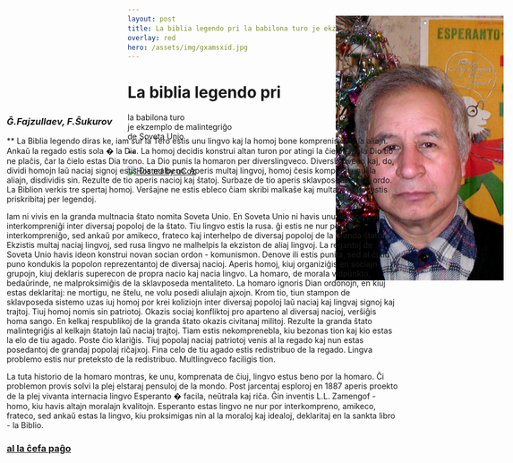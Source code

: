 ```yaml
---
layout: post
title: La biblia legendo pri la babilona turo je ekzemplo de malintegriĝo de Soveta Unio
overlay: red
hero: /assets/img/gxamsxid.jpg
---
```


# La biblia legendo pri  
la babilona turo  
je ekzemplo de malintegriĝo  
de Soveta Unio

<div id="Layer3" style="position:absolute; 
left:600px; top:70px; width:324px; height:223px; z-index:3">

![Ĝamŝid Fajzullaev, ano de AET (2007)](gxamsxid.jpg)

</div>

<div id="Layer4" style="position:absolute; left:12px; top:240px; width:700px; 
height:1409px; z-index:4">

### *Ĝ.Fajzullaev, F.Ŝukurov*

** La Biblia legendo diras ke, iam sur la Tero estis unu lingvo kaj la
homoj bone komprenis unuj la aliajn. Ankaŭ la regado estis sola � la
Dia. La homoj decidis konstrui altan turon por atingi la ĉielon. Al la
Dio tio ne plaĉis, ĉar la ĉielo estas Dia trono. La Dio punis la homaron
per diverslingveco. Diverslingveco kaj, do, dividi homojn laŭ naciaj
signoj estis Dia malbeno. Aperis multaj lingvoj, homoj ĉesis kompreni
unuj la aliajn, disdividis sin. Rezulte de tio aperis nacioj kaj ŝtatoj.
Surbaze de tio aperis sklavposeda socia ordo. La Biblion verkis tre
spertaj homoj. Verŝajne ne estis ebleco ĉiam skribi malkaŝe kaj multaj
eventoj estis priskribitaj per legendoj.  
  
Iam ni vivis en la granda multnacia ŝtato nomita Soveta Unio. En Soveta
Unio ni havis unu lingvon por interkompreniĝi inter diversaj popoloj de
la ŝtato. Tiu lingvo estis la rusa. ĝi estis ne nur por interkompreniĝo,
sed ankaŭ por amikeco, frateco kaj interhelpo de diversaj popoloj de la
granda ŝtato. Ekzistis multaj naciaj lingvoj, sed rusa lingvo ne
malhelpis la ekziston de aliaj lingvoj. La regantoj de Soveta Unio havis
ideon konstrui novan socian ordon - komunismon. Denove ili estis punita,
sed al ĉi tiu puno kondukis la popolon reprezentantoj de diversaj
nacioj. Aperis homoj, kiuj organiziĝis en sociajn grupojn, kiuj deklaris
superecon de propra nacio kaj nacia lingvo. La homaro, de morala
vidpunkto, bedaŭrinde, ne malproksimiĝis de la sklavposeda mentaliteto.
La homaro ignoris Dian ordonojn, en kiuj estas deklaritaj: ne mortigu,
ne ŝtelu, ne volu posedi aliulajn ajxojn. Krom tio, tiun stampon de
sklavposeda sistemo uzas iuj homoj por krei koliziojn inter diversaj
popoloj laŭ naciaj kaj lingvaj signoj kaj trajtoj. Tiuj homoj nomis sin
patriotoj. Okazis sociaj konfliktoj pro aparteno al diversaj nacioj,
verŝiĝis homa sango. En kelkaj respublikoj de la granda ŝtato okazis
civitanaj militoj. Rezulte la granda ŝtato malintegriĝis al kelkajn
ŝtatojn laŭ naciaj trajtoj. Tiam estis nekomprenebla, kiu bezonas tion
kaj kio estas la elo de tiu agado. Poste ĉio klariĝis. Tiuj popolaj
naciaj patriotoj venis al la regado kaj nun estas posedantoj de grandaj
popolaj riĉajxoj. Fina celo de tiu agado estis redistribuo de la regado.
Lingva problemo estis nur preteksto de la redistribuo. Multlingveco
faciligis tion.  
  
La tuta historio de la homaro montras, ke unu, komprenata de ĉiuj,
lingvo estus beno por la homaro. Ĉi problemon provis solvi la plej
elstaraj pensuloj de la mondo. Post jarcentaj esploroj en 1887 aperis
proekto de la plej vivanta internacia lingvo Esperanto � facila,
neŭtrala kaj riĉa. Ĝin inventis L.L. Zamengof - homo, kiu havis altajn
moralajn kvalitojn. Esperanto estas lingvo ne nur por interkompreno,
amikeco, frateco, sed ankaŭ estas la lingvo, kiu proksimigas nin al la
moraloj kaj idealoj, deklaritaj en la sankta libro - la Biblio.

### [al la ĉefa paĝo](espermov.htm)

</div>

**

<div data-align="center">

[![Hosted by uCoz](https://s210.ucoz.net/img/cp/5.gif
"Hosted by uCoz")](https://www.ucoz.ru/ "Создать сайт бесплатно")  

</div>

